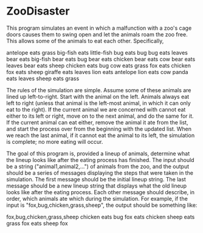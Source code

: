 # ZooDisaster

This program simulates an event in which a malfunction with a zoo's cage doors causes them to swing open and let the animals roam the zoo free. This allows some of the animals to eat each other. Specifically,

antelope eats grass
big-fish eats little-fish
bug eats bug 
bug eats leaves
bear eats big-fish
bear eats bug
bear eats chicken
bear eats cow
bear eats leaves
bear eats sheep
chicken eats bug
cow eats grass
fox eats chicken
fox eats sheep
giraffe eats leaves
lion eats antelope
lion eats cow
panda eats leaves
sheep eats grass

The rules of the simulation are simple. Assume some of these animals are lined up left-to-right. Start with the animal on the left. Animals always eat left to right (unless that animal is the left-most animal, in which it can only eat to the right). If the current animal we are concerned with cannot eat either to its left or right, move on to the next animal, and do the same for it. If the current animal can eat either, remove the animal it ate from the list, and start the process over from the beginning with the updated list. When we reach the last animal, if it cannot eat the animal to its left, the simulation is complete; no more eating will occur.

The goal of this program is, provided a lineup of animals, determine what the lineup looks like after the eating process has finished. The input should be a string ("animal1,animal2,...") of animals from the zoo, and the output should be a series of messages displaying the steps that were taken in the simulation. The first message should be the initial lineup string. The last message should be a new lineup string that displays what the old lineup looks like after the eating process. Each other message should describe, in order, which animals ate which during the simulation. For example, if the input is "fox,bug,chicken,grass,sheep", the output should be something like:

fox,bug,chicken,grass,sheep 
chicken eats bug 
fox eats chicken 
sheep eats grass 
fox eats sheep 
fox
